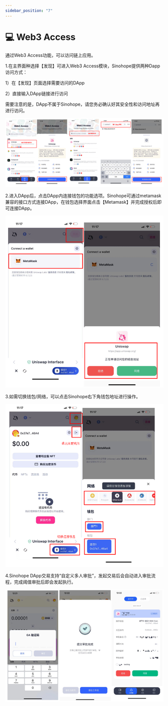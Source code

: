 ```yaml
---
sidebar_position: "7"
---
```

# 💻 Web3 Access

通过Web3 Access功能，可以访问链上应用。

1.在主界面种选择【发现】可进入Web3 Access模块，Sinohope提供两种Dapp访问方式：

1）在【发现】页面选择需要访问的DApp

2）直接输入DApp链接进行访问

需要注意的是，DApp不属于Sinohope，请您务必确认好其安全性和访问地址再进行访问。

![](<../images/assets/image (1).png>)

2.进入DApp后，点击DApp内连接钱包的功能选项。Sinohope可通过metamask兼容的接口方式连接DApp，在钱包选择界面点击【Metamask】并完成授权后即可连接DApp。

<div align="left">

![](<../images/assets/image (87).png>)

</div>

3.如需切换钱包/网络，可以点击Sinohope右下角钱包地址进行操作。

<div align="left">

![](<../images/assets/image (88).png>)

</div>

4.Sinohope  DApp交易支持“自定义多人审批”，发起交易后会自动进入审批流程，完成阈值审批后即会发起执行。

<div align="left">

![](<../images/assets/image (91).png>)

</div>
